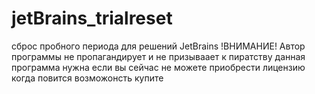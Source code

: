 # jetBrains_trialreset
сброс пробного периода для решений JetBrains
!ВНИМАНИЕ! Автор программы не пропагандирует и не призываает к пиратству 
данная программа нужна если вы сейчас не можете приобрести лицензию когда повится возможонсть купите
